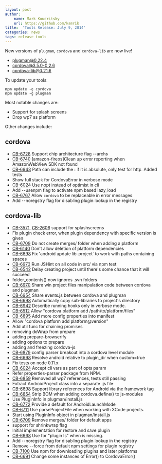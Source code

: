 ```yaml
---
layout: post
author:
    name: Mark Koudritsky
    url: https://github.com/kamrik
title:  "Tools Release: July 9, 2014"
categories: news
tags: release tools
---
```

New versions of `plugman`, `cordova` and `cordova-lib` are now live!

* [plugman@0.22.4](https://www.npmjs.org/package/plugman)
* [cordova@3.5.0-0.2.6](https://www.npmjs.org/package/cordova)
* [cordova-lib@0.21.6](https://www.npmjs.org/package/cordova-lib)

To update your tools:

    npm update -g cordova
    npm update -g plugman

Most notable changes are:

* Support for splash screens
* Drop wp7 as platform


Other changes include:
<!--more-->

## cordova

* [CB-6728](https://issues.apache.org/jira/browse/CB-6728) Support chip architecture flag --archs
* [CB-6740](https://issues.apache.org/jira/browse/CB-6740) [amazon-fireos]Clean up error reporting when AmazonWebView SDK not found
* [CB-6943](https://issues.apache.org/jira/browse/CB-6943) Path can include the : if it is absolute, only test for http. Added tests
* Show full stack for CordovaError in verbose mode
* [CB-6024](https://issues.apache.org/jira/browse/CB-6024) Use nopt instead of optimist in cli
* Add --usenpm flag to activate npm based lazy_load
* [CB-6767](https://issues.apache.org/jira/browse/CB-6767) Allow `cordova` to be replaceable in error messages
* Add --noregstry flag for disabling plugin lookup in the registry


## cordova-lib

* [CB-3571](https://issues.apache.org/jira/browse/CB-3571), [CB-2606](https://issues.apache.org/jira/browse/CB-2606) support for splashscreens
* Fix plugin check error, when plugin dependency with specific version is given
* [CB-6709](https://issues.apache.org/jira/browse/CB-6709) Do not create merges/ folder when adding a platform
* [CB-6140](https://issues.apache.org/jira/browse/CB-6140) Don't allow deletion of platform dependencies
* [CB-6698](https://issues.apache.org/jira/browse/CB-6698) Fix 'android update lib-project' to work with paths containing spaces
* [CB-6973](https://issues.apache.org/jira/browse/CB-6973) Run JSHint on all code in src/ via npm test
* [CB-6542](https://issues.apache.org/jira/browse/CB-6542) Delay creating project until there's some chance that it will succeed
* folder_contents() now ignores .svn folders
* [CB-6970](https://issues.apache.org/jira/browse/CB-6970) Share win project files manipulation code between cordova and plugman
* [CB-6954](https://issues.apache.org/jira/browse/CB-6954) Share events.js between cordova and plugman
* [CB-6698](https://issues.apache.org/jira/browse/CB-6698) Automatically copy sub-libraries to project's directory
* [CB-6942](https://issues.apache.org/jira/browse/CB-6942) Describe running hooks only in verbose mode.
* [CB-6512](https://issues.apache.org/jira/browse/CB-6512) Allow "cordova platform add /path/to/platform/files"
* [CB-6895](https://issues.apache.org/jira/browse/CB-6895) Add more config properties into manifest
* Allow "cordova platform add platform@version"
* Add util func for chaining promises
* removing doWrap from prepare
* adding prepare-browserify
* adding options to prepare
* adding and freezing cordova-js
* [CB-6879](https://issues.apache.org/jira/browse/CB-6879) config parser breakout into a cordova level module
* [CB-6698](https://issues.apache.org/jira/browse/CB-6698) Resolve android <framework> relative to plugin_dir when custom=true
* Fix tests on node 0.11.x
* [CB-6024](https://issues.apache.org/jira/browse/CB-6024) Accept cli vars as part of opts param
* Refer properties-parser package from NPM.
* [CB-6859](https://issues.apache.org/jira/browse/CB-6859) Removed all wp7 references, tests still passing
* Extract AndroidProject class into a separate .js file
* [CB-6698](https://issues.apache.org/jira/browse/CB-6698) Support library references for Android via the framework tag
* [CB-6854](https://issues.apache.org/jira/browse/CB-6854) Strip BOM when adding cordova.define() to js-modules
* Use PluginInfo in plugman/install.js
* [CB-6772](https://issues.apache.org/jira/browse/CB-6772) Provide a default for AndroidLaunchMode
* [CB-6711](https://issues.apache.org/jira/browse/CB-6711) Use parseProjectFile when working with XCode projects.
* Start using PluginInfo object in plugman/install.js
* [CB-6709](https://issues.apache.org/jira/browse/CB-6709) Remove merges/ folder for default apps
* support for shrinkwrap flag
* Initial implementation for restore and save plugin
* [CB-6668](https://issues.apache.org/jira/browse/CB-6668) Use <description> for "plugin ls" when <name> is missing.
* Add --noregstry flag for disabling plugin lookup in the registry
* Remove --force from default npm settings for plugin registry
* [CB-7100](https://issues.apache.org/jira/browse/CB-7100) Use npm for downloading plugins and later platforms
* [CB-6691](https://issues.apache.org/jira/browse/CB-6691) Change some instances of Error() to CordovaError()

